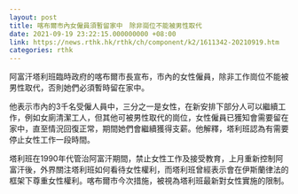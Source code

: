 ```yaml
---
layout: post
title: 喀布爾市內女僱員須暫留家中　除非崗位不能被男性取代
date: 2021-09-19 23:22:15.000000000 +08:00
link: https://news.rthk.hk/rthk/ch/component/k2/1611342-20210919.htm
categories: rthk
---
```


阿富汗塔利班臨時政府的喀布爾市長宣布，市內的女性僱員，除非工作崗位不能被男性取代，否則她們必須暫時留在家中。

他表示市內的3千名受僱人員中，三分之一是女性，在新安排下部分人可以繼續工作，例如女廁清潔工人，但其他可被男性取代的崗位，女性僱員已獲知會需要留在家中，直至情況回復正常，期間她們會繼續獲得支薪。他解釋，塔利班認為有需要停止女性工作一段時間。

塔利班在1990年代管治阿富汗期間，禁止女性工作及接受教育，上月重新控制阿富汗後，外界關注塔利班如何看待女性權利，而塔利班曾經表示會在伊斯蘭律法的框架下尊重女性權利。喀布爾市今次措施，被視為塔利班最新對女性實施的限制。
